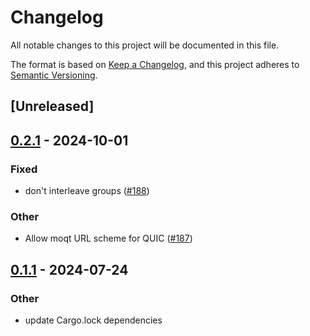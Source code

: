 # Changelog
All notable changes to this project will be documented in this file.

The format is based on [Keep a Changelog](https://keepachangelog.com/en/1.0.0/),
and this project adheres to [Semantic Versioning](https://semver.org/spec/v2.0.0.html).

## [Unreleased]

## [0.2.1](https://github.com/kixelated/moq-rs/compare/moq-sub-v0.2.0...moq-sub-v0.2.1) - 2024-10-01

### Fixed

- don't interleave groups ([#188](https://github.com/kixelated/moq-rs/pull/188))

### Other

- Allow moqt URL scheme for QUIC ([#187](https://github.com/kixelated/moq-rs/pull/187))

## [0.1.1](https://github.com/kixelated/moq-rs/compare/moq-sub-v0.1.0...moq-sub-v0.1.1) - 2024-07-24

### Other
- update Cargo.lock dependencies

